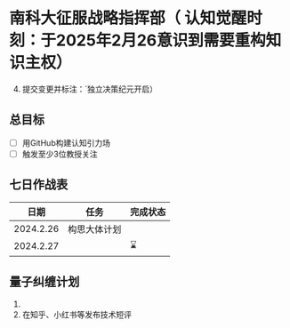 # 南科大征服战略指挥部（ 认知觉醒时刻：于2025年2月26意识到需要重构知识主权）
4. 提交变更并标注：`独立决策纪元开启）
## 总目标  
- [ ] 用GitHub构建认知引力场  
- [ ] 触发至少3位教授关注  

## 七日作战表  
| 日期       | 任务                | 完成状态 |  
|------------|---------------------|----------|  
| 2024.2.26  | 构思大体计划         |         |  
| 2024.2.27  |      | ⌛        |  

## 量子纠缠计划  
1. 
2. 在知乎、小红书等发布技术短评
